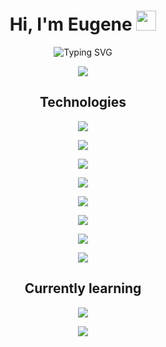 <h1 align="center">Hi, I'm Eugene <img src="https://github.com/blackcater/blackcater/raw/main/images/Hi.gif" height="32"/></h1>
<p align="center">
  <img src="https://readme-typing-svg.herokuapp.com?font=Roboto&weight=600&pause=1000&color=51F700&center=true&vCenter=true&width=435&height=25&lines=Software+Engeneer" alt="Typing SVG" />
</p>
<p align="center">
  <img src="https://capsule-render.vercel.app/api?type=rect&color=gradient&height=1">
</p>
<h2 align="center">Technologies</h1>
<p align="center">
   <img src="https://skillicons.dev/icons?i=html,css,scss,bootstrap,styledcomponents,materialui,tailwind" display="block"/>
</p>
<p align="center">
   <img src="https://skillicons.dev/icons?i=js,ts,react,redux,jest,graphql" display="block"/>
</p>
<p align="center">
   <img src="https://skillicons.dev/icons?i=gatsby,nextjs" display="block"/>
</p>
<p align="center">
   <img src="https://skillicons.dev/icons?i=nodejs" display="block"/>
</p>
<p align="center">
   <img src="https://skillicons.dev/icons?i=webpack,vite,gulp" display="block"/>
</p>
<p align="center">
   <img src="https://skillicons.dev/icons?i=git,netlify,firebase,apollo,sentry" display="block"/>
</p>
<p align="center">
   <img src="https://skillicons.dev/icons?i=vscode,androidstudio,postman" display="block"/>
</p>
<p align="center">
  <img src="https://capsule-render.vercel.app/api?type=rect&color=gradient&height=1">
</p>
<h2 align="center">Currently learning</h1>
<p align="center">
   <img src="https://skillicons.dev/icons?i=express,nestjs,postgres,sqlite" display="block"/>
</p>
<p align="center">
  <img src="https://capsule-render.vercel.app/api?type=rect&color=gradient&height=1">
</p>
